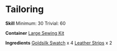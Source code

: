 <!-- TITLE: Goldsilk Backpack -->
<!-- SUBTITLE: Functional and light weight -->

# Tailoring
**Skill**
Minimum: 30
Trivial: 60

**Container**
[Large Sewing Kit](large-sewing-kit)

**Ingredients**
[Goldsilk Swatch](goldsilk-swatch) x 4
[Leather Strips](leather-strips) x 2